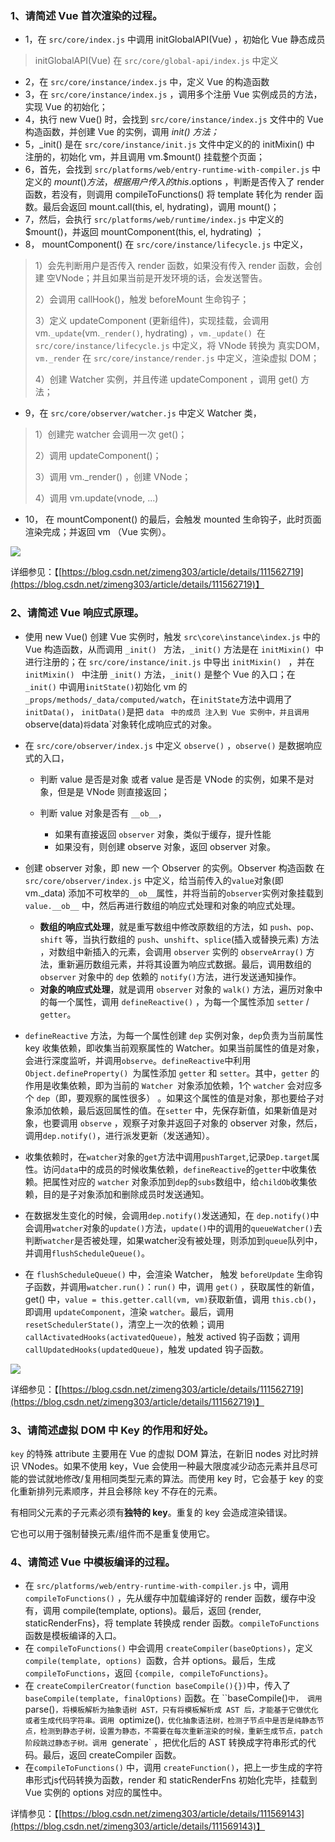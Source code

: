 ###  1、请简述 Vue 首次渲染的过程。

* 1，在 `src/core/index.js` 中调用 initGlobalAPI(Vue) ，初始化 Vue 静态成员

>  initGlobalAPI(Vue)   在 `src/core/global-api/index.js` 中定义

* 2，在 `src/core/instance/index.js` 中，定义 Vue 的构造函数
* 3，在 `src/core/instance/index.js` ，调用多个注册 Vue 实例成员的方法，实现 Vue 的初始化；
* 4，执行 new Vue() 时，会找到 `src/core/instance/index.js` 文件中的 Vue 构造函数，并创建 Vue 的实例，调用 _init() 方法；_
* 5，_init() 是在 `src/core/instance/init.js` 文件中定义的的 initMixin() 中 注册的，初始化 vm，并且调用 vm.$mount() 挂载整个页面；
* 6，首先，会找到 `src/platforms/web/entry-runtime-with-compiler.js` 中定义的 $mount() 方法，根据用户传入的 this.$options ，判断是否传入了 render 函数，若没有，则调用 compileToFunctions() 将 template 转化为 render 函数。最后会返回 mount.call(this, el, hydrating)，调用 mount()；
* 7，然后，会执行 `src/platforms/web/runtime/index.js` 中定义的 $mount()，并返回 mountComponent(this, el, hydrating) ；
* 8， mountComponent() 在 `src/core/instance/lifecycle.js` 中定义，

> 1）会先判断用户是否传入 render 函数，如果没有传入 render 函数，会创建 空VNode；并且如果当前是开发环境的话，会发送警告。
>
> 2）会调用 callHook()，触发 beforeMount 生命钩子；
>
> 3）定义 updateComponent (更新组件)，实现挂载，会调用 vm.`_update`(vm.`_render()`, hydrating) ，`vm._update() `在 `src/core/instance/lifecycle.js` 中定义，将 VNode 转换为 真实DOM，`vm._render` 在 `src/core/instance/render.js` 中定义，渲染虚拟 DOM；
>
> 4）创建 Watcher 实例，并且传递 updateComponent ，调用 get() 方法；

* 9，在 `src/core/observer/watcher.js` 中定义 Watcher 类，

> 1）创建完 watcher 会调用一次 get()；
>
> 2）调用 updateComponent()；
>
> 3）调用 vm._render() ，创建 VNode；
>
> 4）调用 vm.update(vnode, ...)

* 10， 在 mountComponent() 的最后，会触发 mounted 生命钩子，此时页面渲染完成；并返回 vm （Vue 实例）。

![](C:\Users\li_sh\Desktop\WebStudy\LaGou\03-module\02-min-module\assets\首次渲染过程.png)

详细参见：【[https://blog.csdn.net/zimeng303/article/details/111562719](https://blog.csdn.net/zimeng303/article/details/111562719)】

### 2、请简述 Vue 响应式原理。

* 使用 new Vue() 创建 Vue 实例时，触发 `src\core\instance\index.js` 中的 Vue 构造函数，从而调用 `_init() ` 方法，`_init()` 方法是在 `initMixin() `中进行注册的；在 `src/core/instance/init.js` 中导出 `initMixin() `  ，并在 `initMixin() ` 中注册 `_init()` 方法，`_init()` 是整个 Vue 的入口；在 `_init()` 中调用`initState()`初始化 vm 的 `_props/methods/_data/computed/watch`，在`initState`方法中调用了`initData()`， `initData()`是把 `data ` `中的成员 注入到 Vue 实例中，并且调用`observe(data)`将`data`对象转化成响应式的对象。

* 在 `src/core/observer/index.js` 中定义 `observe()` ，`observe()` 是数据响应式的入口，
  * 判断 value 是否是对象 或者 value 是否是 VNode 的实例，如果不是对象，但是是 VNode 则直接返回；

  * 判断 value 对象是否有 `__ob__`，
    * 如果有直接返回 `observer` 对象，类似于缓存，提升性能
    * 如果没有，则创建 observe 对象，返回 observer 对象。

* 创建 observer 对象，即 new 一个 Observer 的实例。Observer 构造函数 在 `src/core/observer/index.js` 中定义，给当前传入的`value`对象(即 vm._data) 添加不可枚举的`__ob__`属性，并将当前的`observer`实例对象挂载到 `value.__ob__` 中，然后再进行数组的响应式处理和对象的响应式处理。
  * **数组的响应式处理**，就是重写数组中修改原数组的方法，如 `push`、`pop`、`shift` 等，当执行数组的 `push`、`unshift`、`splice`(插入或替换元素) 方法 ，对数组中新插入的元素，会调用 `observer` 实例的 `observeArray()` 方法，重新遍历数组元素，并将其设置为响应式数据。最后，调用数组的 `observer` 对象中的 `dep` 依赖的 `notify()`方法，进行发送通知操作。
  * **对象的响应式处理**，就是调用 `observer` 对象的 `walk()` 方法，遍历对象中的每一个属性，调用 `defineReactive()` ，为每一个属性添加 `setter` / `getter`。

* `defineReactive` 方法，为每一个属性创建 `dep` 实例对象，`dep`负责为当前属性 key 收集依赖，即收集当前观察属性的 Watcher。如果当前属性的值是对象，会进行深度监听，并调用`observe`。`defineReactive`中利用 `Object.defineProperty() `为属性添加 `getter` 和 `setter`。其中，`getter` 的作用是收集依赖，即为当前的 `Watcher `对象添加依赖，1个 `watcher` 会对应多个 `dep`（即，要观察的属性很多） 。如果这个属性的值是对象，那也要给子对象添加依赖，最后返回属性的值。在`setter` 中，先保存新值，如果新值是对象，也要调用 `observe` ，观察子对象并返回子对象的 observer 对象，然后，调用`dep.notify()`，进行派发更新（发送通知）。
* 收集依赖时，在`watcher`对象的`get`方法中调用`pushTarget`,记录`Dep.target`属性。访问`data`中的成员的时候收集依赖，`defineReactive`的`getter`中收集依赖。把属性对应的 `watcher` 对象添加到`dep`的`subs`数组中，给`childOb`收集依赖，目的是子对象添加和删除成员时发送通知。
* 在数据发生变化的时候，会调用`dep.notify()`发送通知，在 `dep.notify()`中会调用`watcher`对象的`update()`方法，`update()`中的调用的`queueWatcher()`去判断`watcher`是否被处理，如果watcher没有被处理，则添加到`queue`队列中，并调用`flushScheduleQueue()`。
* 在 `flushScheduleQueue()` 中，会渲染 Watcher， 触发 `beforeUpdate` 生命钩子函数，并调用`watcher.run()`：`run()` 中，调用 `get()` ，获取属性的新值，get() 中，`value = this.getter.call(vm, vm)`获取新值，调用 `this.cb()`，即调用 `updateComponent`，渲染 `watcher`。最后，调用 `resetSchedulerState()`，清空上一次的依赖；调用 `callActivatedHooks(activatedQueue)`，触发 actived 钩子函数；调用 `callUpdatedHooks(updatedQueue)`，触发 updated 钩子函数。

![](C:\Users\li_sh\Desktop\WebStudy\LaGou\03-module\02-min-module\assets\响应式处理过程.png)

 详细参见：【[https://blog.csdn.net/zimeng303/article/details/111562719](https://blog.csdn.net/zimeng303/article/details/111562719)】

### 3、请简述虚拟 DOM 中 Key 的作用和好处。

`key` 的特殊 attribute 主要用在 Vue 的虚拟 DOM 算法，在新旧 nodes 对比时辨识 VNodes。如果不使用 key，Vue 会使用一种最大限度减少动态元素并且尽可能的尝试就地修改/复用相同类型元素的算法。而使用 key 时，它会基于 key 的变化重新排列元素顺序，并且会移除 key 不存在的元素。

有相同父元素的子元素必须有**独特的 key**。重复的 key 会造成渲染错误。

它也可以用于强制替换元素/组件而不是重复使用它。

### 4、请简述 Vue 中模板编译的过程。

* 在 `src/platforms/web/entry-runtime-with-compiler.js` 中，调用 `compileToFunctions()` ，先从缓存中加载编译好的 render 函数，缓存中没有，调用 compile(template, options)。最后，返回 {render, staticRenderFns}，将 template 转换成 render 函数。`compileToFunctions` 函数是模板编译的入口。
* 在 `compileToFunctions()` 中会调用 `createCompiler(baseOptions)`，定义 `compile(template, options) `函数，合并 options。最后，生成 `compileToFunctions`，返回 `{compile, compileToFunctions}`。
* 在 `createCompilerCreator(function baseCompile(){})`中，传入了 `baseCompile(template, finalOptions)` 函数。在 ``baseCompile()` 中， 调用 `parse()`，将模板解析为抽象语树 AST，只有将模板解析成 AST 后，才能基于它做优化或者生成代码字符串。调用 `optimize()`，优化抽象语法树，检测子节点中是否是纯静态节点，检测到静态子树，设置为静态，不需要在每次重新渲染的时候，重新生成节点，patch 阶段跳过静态子树。调用 `generate` ，把优化后的 AST 转换成字符串形式的代码。最后，返回 createCompiler 函数。
* 在`compileToFunctions()` 中，调用 `createFunction()`，把上一步生成的字符串形式js代码转换为函数，render 和 staticRenderFns 初始化完毕，挂载到 Vue 实例的 options 对应的属性中。

详情参见：【[https://blog.csdn.net/zimeng303/article/details/111569143](https://blog.csdn.net/zimeng303/article/details/111569143)】



